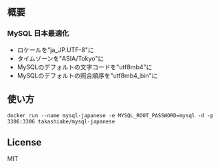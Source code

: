 ## 概要

### MySQL 日本最適化

- ロケールを"ja_JP.UTF-8"に
- タイムゾーンを"ASIA/Tokyo"に
- MySQLのデフォルトの文字コードを"utf8mb4"に
- MySQLのデフォルトの照合順序を"utf8mb4_bin"に

## 使い方

```
docker run --name mysql-japanese -e MYSQL_ROOT_PASSWORD=mysql -d -p 3306:3306 takashiabe/mysql-japanese
```

## License

MIT